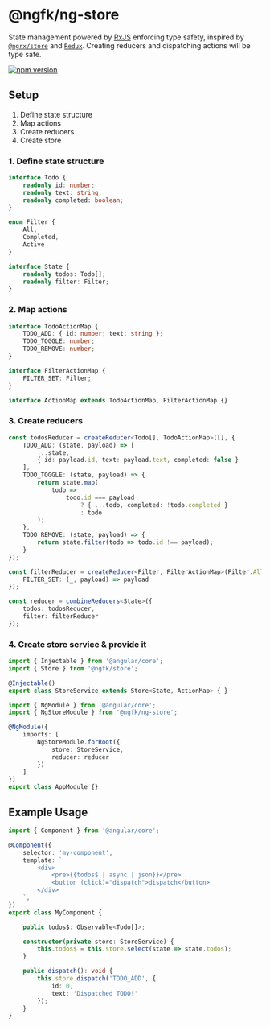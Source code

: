 # @ngfk/ng-store

State management powered by [RxJS](https://github.com/ReactiveX/rxjs) enforcing type safety, inspired by [`@ngrx/store`](https://github.com/ngrx/platform) and [`Redux`](http://redux.js.org). Creating reducers and dispatching actions will be type safe.

[![npm version](https://img.shields.io/npm/v/@ngfk/store.svg)](https://www.npmjs.com/package/@ngfk/store)

## Setup

1. Define state structure
2. Map actions
3. Create reducers
4. Create store

### 1. Define state structure

```typescript
interface Todo {
    readonly id: number;
    readonly text: string;
    readonly completed: boolean;
}

enum Filter {
    All,
    Completed,
    Active
}

interface State {
    readonly todos: Todo[];
    readonly filter: Filter;
}
```

### 2. Map actions

```typescript
interface TodoActionMap {
    TODO_ADD: { id: number; text: string };
    TODO_TOGGLE: number;
    TODO_REMOVE: number;
}

interface FilterActionMap {
    FILTER_SET: Filter;
}

interface ActionMap extends TodoActionMap, FilterActionMap {}
```

### 3. Create reducers

```typescript
const todosReducer = createReducer<Todo[], TodoActionMap>([], {
    TODO_ADD: (state, payload) => [
        ...state,
        { id: payload.id, text: payload.text, completed: false }
    ],
    TODO_TOGGLE: (state, payload) => {
        return state.map(
            todo =>
                todo.id === payload
                    ? { ...todo, completed: !todo.completed }
                    : todo
        );
    },
    TODO_REMOVE: (state, payload) => {
        return state.filter(todo => todo.id !== payload);
    }
});

const filterReducer = createReducer<Filter, FilterActionMap>(Filter.All, {
    FILTER_SET: (_, payload) => payload
});

const reducer = combineReducers<State>({
    todos: todosReducer,
    filter: filterReducer
});
```

### 4. Create store service & provide it

```typescript
import { Injectable } from '@angular/core';
import { Store } from '@ngfk/store';

@Injectable()
export class StoreService extends Store<State, ActionMap> { }
```

```typescript
import { NgModule } from '@angular/core';
import { NgStoreModule } from '@ngfk/ng-store';

@NgModule({
    imports: [
        NgStoreModule.forRoot({
            store: StoreService,
            reducer: reducer
        })
    ]
})
export class AppModule {}

```

## Example Usage
```typescript
import { Component } from '@angular/core';

@Component({
    selector: 'my-component',
    template: `
        <div>
            <pre>{{todos$ | async | json}}</pre>
            <button (click)="dispatch">dispatch</button>
        </div>
    `,
})
export class MyComponent {

    public todos$: Observable<Todo[]>;

    constructor(private store: StoreService) {
        this.todos$ = this.store.select(state => state.todos);
    }

    public dispatch(): void {
        this.store.dispatch('TODO_ADD', {
            id: 0,
            text: 'Dispatched TODO!'
        });
    }
}
```